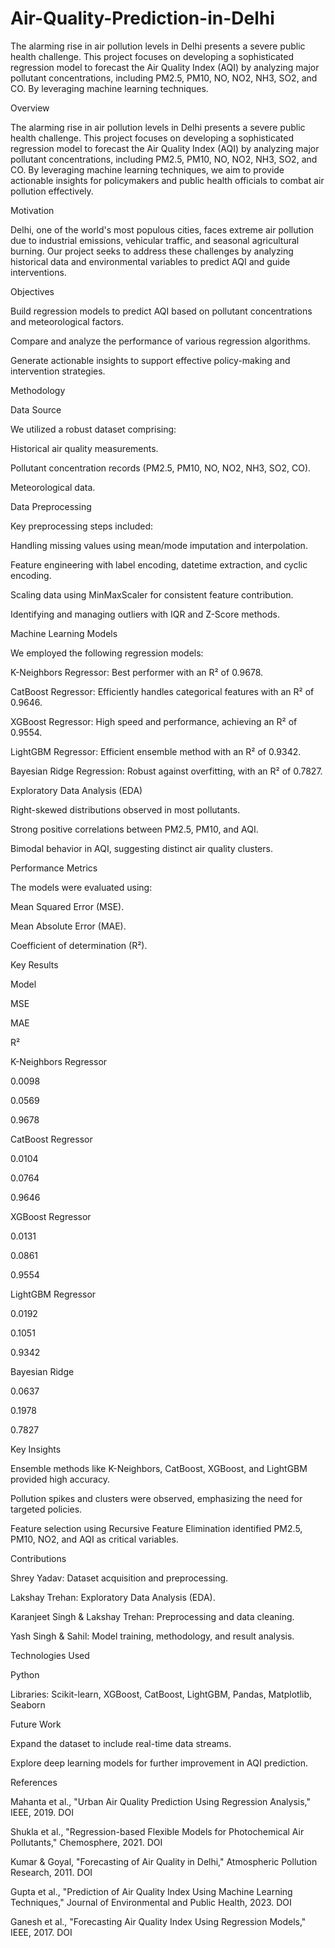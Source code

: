 # Air-Quality-Prediction-in-Delhi
The alarming rise in air pollution levels in Delhi presents a severe public health challenge. This project focuses on developing a sophisticated regression model to forecast the Air Quality Index (AQI) by analyzing major pollutant concentrations, including PM2.5, PM10, NO, NO2, NH3, SO2, and CO. By leveraging machine learning techniques.

Overview

The alarming rise in air pollution levels in Delhi presents a severe public health challenge. This project focuses on developing a sophisticated regression model to forecast the Air Quality Index (AQI) by analyzing major pollutant concentrations, including PM2.5, PM10, NO, NO2, NH3, SO2, and CO. By leveraging machine learning techniques, we aim to provide actionable insights for policymakers and public health officials to combat air pollution effectively.

Motivation

Delhi, one of the world's most populous cities, faces extreme air pollution due to industrial emissions, vehicular traffic, and seasonal agricultural burning. Our project seeks to address these challenges by analyzing historical data and environmental variables to predict AQI and guide interventions.

Objectives

Build regression models to predict AQI based on pollutant concentrations and meteorological factors.

Compare and analyze the performance of various regression algorithms.

Generate actionable insights to support effective policy-making and intervention strategies.

Methodology

Data Source

We utilized a robust dataset comprising:

Historical air quality measurements.

Pollutant concentration records (PM2.5, PM10, NO, NO2, NH3, SO2, CO).

Meteorological data.

Data Preprocessing

Key preprocessing steps included:

Handling missing values using mean/mode imputation and interpolation.

Feature engineering with label encoding, datetime extraction, and cyclic encoding.

Scaling data using MinMaxScaler for consistent feature contribution.

Identifying and managing outliers with IQR and Z-Score methods.

Machine Learning Models

We employed the following regression models:

K-Neighbors Regressor: Best performer with an R² of 0.9678.

CatBoost Regressor: Efficiently handles categorical features with an R² of 0.9646.

XGBoost Regressor: High speed and performance, achieving an R² of 0.9554.

LightGBM Regressor: Efficient ensemble method with an R² of 0.9342.

Bayesian Ridge Regression: Robust against overfitting, with an R² of 0.7827.

Exploratory Data Analysis (EDA)

Right-skewed distributions observed in most pollutants.

Strong positive correlations between PM2.5, PM10, and AQI.

Bimodal behavior in AQI, suggesting distinct air quality clusters.

Performance Metrics

The models were evaluated using:

Mean Squared Error (MSE).

Mean Absolute Error (MAE).

Coefficient of determination (R²).

Key Results

Model

MSE

MAE

R²

K-Neighbors Regressor

0.0098

0.0569

0.9678

CatBoost Regressor

0.0104

0.0764

0.9646

XGBoost Regressor

0.0131

0.0861

0.9554

LightGBM Regressor

0.0192

0.1051

0.9342

Bayesian Ridge

0.0637

0.1978

0.7827

Key Insights

Ensemble methods like K-Neighbors, CatBoost, XGBoost, and LightGBM provided high accuracy.

Pollution spikes and clusters were observed, emphasizing the need for targeted policies.

Feature selection using Recursive Feature Elimination identified PM2.5, PM10, NO2, and AQI as critical variables.

Contributions

Shrey Yadav: Dataset acquisition and preprocessing.

Lakshay Trehan: Exploratory Data Analysis (EDA).

Karanjeet Singh & Lakshay Trehan: Preprocessing and data cleaning.

Yash Singh & Sahil: Model training, methodology, and result analysis.

Technologies Used

Python

Libraries: Scikit-learn, XGBoost, CatBoost, LightGBM, Pandas, Matplotlib, Seaborn

Future Work

Expand the dataset to include real-time data streams.

Explore deep learning models for further improvement in AQI prediction.

References

Mahanta et al., "Urban Air Quality Prediction Using Regression Analysis," IEEE, 2019. DOI

Shukla et al., "Regression-based Flexible Models for Photochemical Air Pollutants," Chemosphere, 2021. DOI

Kumar & Goyal, "Forecasting of Air Quality in Delhi," Atmospheric Pollution Research, 2011. DOI

Gupta et al., "Prediction of Air Quality Index Using Machine Learning Techniques," Journal of Environmental and Public Health, 2023. DOI

Ganesh et al., "Forecasting Air Quality Index Using Regression Models," IEEE, 2017. DOI
